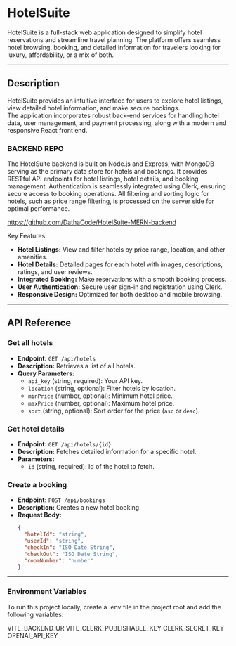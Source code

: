 # HotelSuite

HotelSuite is a full-stack web application designed to simplify hotel reservations and streamline travel planning. The platform offers seamless hotel browsing, booking, and detailed information for travelers looking for luxury, affordability, or a mix of both.

---

## Description

HotelSuite provides an intuitive interface for users to explore hotel listings, view detailed hotel information, and make secure bookings.  
The application incorporates robust back-end services for handling hotel data, user management, and payment processing, along with a modern and responsive React front end.

### BACKEND REPO
The HotelSuite backend is built on Node.js and Express, with MongoDB serving as the primary data store for hotels and bookings. It provides RESTful API endpoints for hotel listings, hotel details, and booking management. Authentication is seamlessly integrated using Clerk, ensuring secure access to booking operations. All filtering and sorting logic for hotels, such as price range filtering, is processed on the server side for optimal performance.

https://github.com/DathaCode/HotelSuite-MERN-backend

Key Features:
- **Hotel Listings:** View and filter hotels by price range, location, and other amenities.
- **Hotel Details:** Detailed pages for each hotel with images, descriptions, ratings, and user reviews.
- **Integrated Booking:** Make reservations with a smooth booking process.
- **User Authentication:** Secure user sign-in and registration using Clerk.
- **Responsive Design:** Optimized for both desktop and mobile browsing.

---

## API Reference

### Get all hotels
- **Endpoint:** `GET /api/hotels`
- **Description:** Retrieves a list of all hotels.
- **Query Parameters:**
  - `api_key` (string, required): Your API key.
  - `location` (string, optional): Filter hotels by location.
  - `minPrice` (number, optional): Minimum hotel price.
  - `maxPrice` (number, optional): Maximum hotel price.
  - `sort` (string, optional): Sort order for the price (`asc` or `desc`).

### Get hotel details
- **Endpoint:** `GET /api/hotels/{id}`
- **Description:** Fetches detailed information for a specific hotel.
- **Parameters:**
  - `id` (string, required): Id of the hotel to fetch.

### Create a booking
- **Endpoint:** `POST /api/bookings`
- **Description:** Creates a new hotel booking.
- **Request Body:**
  ```json
  {
    "hotelId": "string",
    "userId": "string",
    "checkIn": "ISO Date String",
    "checkOut": "ISO Date String",
    "roomNumber": "number"
  }

---

### Environment Variables
To run this project locally, create a .env file in the project root and add the following variables:

VITE_BACKEND_UR
VITE_CLERK_PUBLISHABLE_KEY
CLERK_SECRET_KEY
OPENAI_API_KEY


